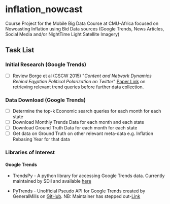 # inflation_nowcast

Course Project for the Mobile Big Data Course at CMU-Africa focused on Nowcasting Inflation using Bid Data sources (Google Trends, News Articles, Social Media and/or NightTime Light Satellite Imagery)

## Task List

### Initial Research (Google Trends)

- [ ] Review Borge et al (CSCW 2015) "*Content and Network Dynamics Behind Eqyptian Political Polarization on Twitter*" [Paper Link](http://dx.doi.org/10.1145/2675133.2675163) on retrieving relevant trend queries before further data collection.

### Data Download (Google Trends)

- [ ] Determine the top-k Economic search queries for each month for each state
- [ ] Download Monthly Trends Data for each month and each state
- [ ] Download Ground Truth Data for each month for each state
- [ ] Get data on Ground Truth on other relevant meta-data e.g. Inflation Rebasing Year for that data

### Libraries of Interest

#### Google Trends

- TrendsPy - A python library for accessing Google Trends data. Currently maintained by SDil and available [here](https://pypi.org/project/trendspy/)

- PyTrends - Unofficial Pseudo API for Google Trends created by GeneralMills on [GitHub](https://github.com/GeneralMills/pytrends). NB: Maintainer has stepped out-[Link](https://github.com/GeneralMills/pytrends/issues/636)

